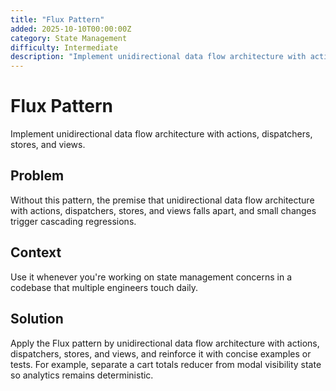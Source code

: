 ```yaml
---
title: "Flux Pattern"
added: 2025-10-10T00:00:00Z
category: State Management
difficulty: Intermediate
description: "Implement unidirectional data flow architecture with actions, dispatchers, stores, and views."
---
```

# Flux Pattern

Implement unidirectional data flow architecture with actions, dispatchers, stores, and views.

## Problem

Without this pattern, the premise that unidirectional data flow architecture with actions, dispatchers, stores, and views falls apart, and small changes trigger cascading regressions.

## Context

Use it whenever you're working on state management concerns in a codebase that multiple engineers touch daily.

## Solution

Apply the Flux pattern by unidirectional data flow architecture with actions, dispatchers, stores, and views, and reinforce it with concise examples or tests. For example, separate a cart totals reducer from modal visibility state so analytics remains deterministic.
